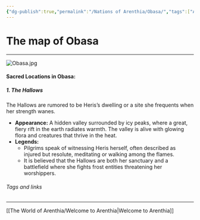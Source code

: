 ```yaml
---
{"dg-publish":true,"permalink":"/Nations of Arenthia/Obasa/","tags":["Arenthia","Obasa"]}
---
```


# The map of Obasa
---

![Obasa.jpg](/img/user/Images/Obasa.jpg)



#### **Sacred Locations in Obasa:**

##### **1. The Hallows**

The Hallows are rumored to be Heris’s dwelling or a site she frequents when her strength wanes.

- **Appearance:** A hidden valley surrounded by icy peaks, where a great, fiery rift in the earth radiates warmth. The valley is alive with glowing flora and creatures that thrive in the heat.
- **Legends:**
    - Pilgrims speak of witnessing Heris herself, often described as injured but resolute, meditating or walking among the flames.
    - It is believed that the Hallows are both her sanctuary and a battlefield where she fights frost entities threatening her worshippers.


###### Tags and links
---
[[The World of Arenthia/Welcome to Arenthia\|Welcome to Arenthia]]